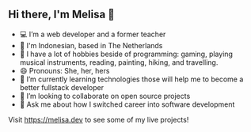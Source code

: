 ## Hi there, I'm Melisa 👋
- 💻 I’m a web developer and a former teacher
- 🏡 I'm Indonesian, based in The Netherlands
- 🔭 I have a lot of hobbies beside of programming: gaming, playing musical instruments, reading, painting, hiking, and travelling.
- 😄 Pronouns: She, her, hers
- 🌱 I’m currently learning technologies those will help me to become a better fullstack developer
- 👯 I’m looking to collaborate on open source projects
- 💬 Ask me about how I switched career into software development

Visit https://melisa.dev to see some of my live projects!

<!--
**melisayu/melisayu** is a ✨ _special_ ✨ repository because its `README.md` (this file) appears on your GitHub profile.

Here are some ideas to get you started:

- 🔭 I’m currently working on ...
- 🌱 I’m currently learning ...
- 👯 I’m looking to collaborate on ...
- 🤔 I’m looking for help with ...
- 💬 Ask me about ...
- 📫 How to reach me: ...
- 😄 Pronouns: ...
- ⚡ Fun fact: ...
-->
